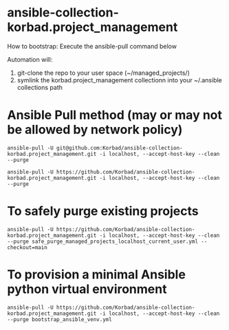 # ansible-collection-korbad.project_management

How to bootstrap: Execute the ansible-pull command below

Automation will:
1. git-clone the repo to your user space (~/managed_projects/<name>)
2. symlink the korbad.project_management collectionn into your ~/.ansible collections path

# Ansible Pull method (may or may not be allowed by network policy)

```ansible-pull -U git@github.com:Korbad/ansible-collection-korbad.project_management.git -i localhost, --accept-host-key --clean --purge```

```ansible-pull -U https://github.com/Korbad/ansible-collection-korbad.project_management.git -i localhost, --accept-host-key --clean --purge```

# To safely purge existing projects

```ansible-pull -U https://github.com/Korbad/ansible-collection-korbad.project_management.git -i localhost, --accept-host-key --clean --purge safe_purge_managed_projects_localhost_current_user.yml --checkout=main```

# To provision a minimal Ansible python virtual environment

```ansible-pull -U https://github.com/Korbad/ansible-collection-korbad.project_management.git -i localhost, --accept-host-key --clean --purge bootstrap_ansible_venv.yml```
